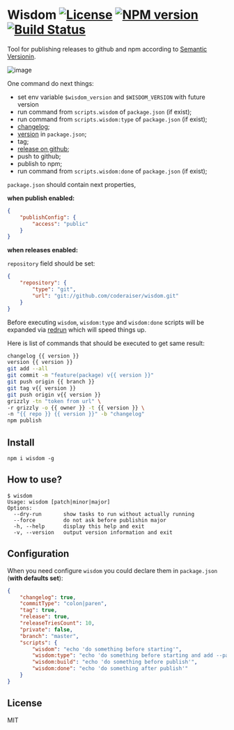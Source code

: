 # Wisdom [![License][LicenseIMGURL]][LicenseURL] [![NPM version][NPMIMGURL]][NPMURL] [![Build Status][BuildStatusIMGURL]][BuildStatusURL]

[NPMIMGURL]: https://img.shields.io/npm/v/wisdom.svg?style=flat
[BuildStatusURL]: https://github.com/coderaiser/wisdom/actions?query=workflow%3A%22Node+CI%22 "Build Status"
[BuildStatusIMGURL]: https://github.com/coderaiser/wisdom/workflows/Node%20CI/badge.svg
[LicenseIMGURL]: https://img.shields.io/badge/license-MIT-317BF9.svg?style=flat
[NPMURL]: https://npmjs.org/package/wisdom "npm"
[LicenseURL]: https://tldrlegal.com/license/mit-license "MIT License"

Tool for publishing releases to github and npm according to [Semantic Versionin](http://semver.org "Semantic Versioning").

![image](https://user-images.githubusercontent.com/1573141/223403376-ca826b4f-30ad-480e-ade6-65c3374e0cea.png)


One command do next things:

- set env variable `$wisdom_version` and `$WISDOM_VERSION` with future version
- run command from `scripts.wisdom` of `package.json` (if exist);
- run command from `scripts.wisdom:type` of `package.json` (if exist);
- [changelog](http://github.com/coderaiser/changelog-io "ChangeLog");
- [version](http://github.com/coderaiser/version-io "Version") in `package.json`;
- tag;
- [release on github](https://github.com/coderaiser/node-grizzly "Grizzly");
- push to github;
- publish to npm;
- run command from `scripts.wisdom:done` of `package.json` (if exist);

`package.json` should contain next properties,

**when publish enabled:**

```json
{
    "publishConfig": {
        "access": "public"
    }
}
```

**when releases enabled:**

`repository` field should be set:

```json
{
    "repository": {
        "type": "git",
        "url": "git://github.com/coderaiser/wisdom.git"
    }
}

```

Before executing `wisdom`, `wisdom:type` and `wisdom:done` scripts will be expanded via [redrun](https://github.com/coderaiser/redrun) which will speed things up.

Here is list of commands that should be executed to get same result:

```sh
changelog {{ version }}
version {{ version }}
git add --all
git commit -m "feature(package) v{{ version }}"
git push origin {{ branch }}
git tag v{{ version }}
git push origin v{{ version }}
grizzly -tn "token from url" \
-r grizzly -o {{ owner }} -t {{ version }} \
-n "{{ repo }} {{ version }}" -b "changelog"
npm publish
```

## Install

`npm i wisdom -g`

## How to use?

```
$ wisdom
Usage: wisdom [patch|minor|major]
Options:
  --dry-run       show tasks to run without actually running
  --force         do not ask before publishin major
  -h, --help      display this help and exit
  -v, --version   output version information and exit
```

## Configuration

When you need configure `wisdom` you could declare them in `package.json` (**with defaults set**):

```json
{
    "changelog": true,
    "commitType": "colon|paren",
    "tag": true,
    "release": true,
    "releaseTriesCount": 10,
    "private": false,
    "branch": "master",
    "scripts": {
        "wisdom": "echo 'do something before starting'",
        "wisdom:type": "echo 'do something before starting and add --patch, --minor or --major argument'",
        "wisdom:build": "echo 'do something before publish'",
        "wisdom:done": "echo 'do something after publish'"
    }
}
```

## License

MIT
